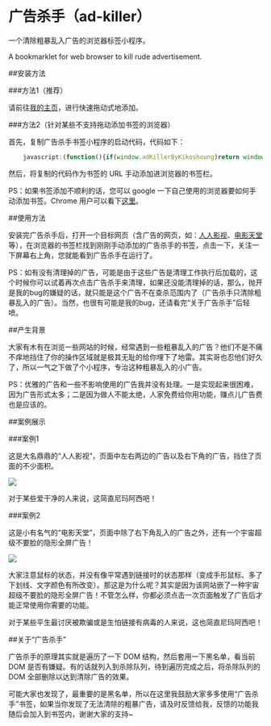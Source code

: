 广告杀手（ad-killer）
==================

一个清除粗暴乱入广告的浏览器标签小程序。

A bookmarklet for web browser to kill rude advertisement.

##安装方法

###方法1（推荐）

请前往<a target="_blank" href="http://kikoshoung.me/#ad-killer">我的主页</a>，进行快速拖动式地添加。

###方法2（针对某些不支持拖动添加书签的浏览器）

首先，复制广告杀手书签小程序的启动代码，代码如下：

```javascript
	javascript:(function(){if(window.adKillerByKikoshoung)return window.adKillerByKikoshoung.excu(),void 0;var i=document.createElement("script"),e=document.createElement("div"),o=document.body,d=1,n=d?"https://rawgit.com/kikoshoung/ad-killer/master":"http://localhost";i.src=n+"/minified/ad-killer.min.js",e.id="ad-killer-panel",e.style.cssText="position: fixed; z-index: 9999999999; top: 0; right: 0; padding: 5px 10px; background-color: gold; color: black; font-size: 12px;",e.innerHTML="\u6b63\u5728\u4e3a\u60a8\u52a0\u8f7d\u5e7f\u544a\u6740\u624b...",o.appendChild(i),o.appendChild(e)})();
```
然后，将复制的代码作为书签的 URL 手动添加进浏览器的书签栏。

PS：如果书签添加不顺利的话，您可以 google 一下自己使用的浏览器要如何手动添加书签。Chrome 用户可以看下<a target="_blank" href="http://support.google.com/chrome/bin/answer.py?hl=zh-Hans&answer=95739">这里</a>。




##使用方法

安装完广告杀手后，打开一个目标网页（含广告的网页，如：<a target="_blank" href="http://www.yyets.com">人人影视</a>、<a target="_blank" href="http://www.dytt8.net">电影天堂</a>等），在浏览器的书签栏找到刚刚手动添加的广告杀手的书签，点击一下，关注一下屏幕右上角，您就能看到广告杀手在运行了。

PS：如有没有清理掉的广告，可能是由于这些广告是清理工作执行后加载的，这个时候你可以试着再次点击广告杀手来清理，如果还没能清理掉的话，那么，抛开是我的bug的嫌疑的话，就只能是这个广告不在查杀范围内了（广告杀手只清除粗暴乱入的广告）。当然，也很有可能是我的bug，还请看完“关于广告杀手”后轻喷。

##产生背景

大家有木有在浏览一些网站的时候，经常遇到一些粗暴乱入的广告？他们不是不痛不痒地挡住了你的操作区域就是极其无耻的给你埋下了地雷。其实哥也忍他们好久了，所以一气之下做了个小程序，专治这种粗暴乱入的小广告。

PS：优雅的广告和一些不影响使用的广告我并没有处理。一是实现起来很困难，因为广告形式太多；二是因为做人不能太绝，人家免费给你用功能，赚点儿广告费也是应该的。

##案例展示

###案例1

这是大名鼎鼎的“人人影视”，页面中左右两边的广告以及右下角的广告，挡住了页面的不少面积。

<img src="https://raw.github.com/kikoshoung/ad-killer/master/img/ad-killer-sample.jpg">

对于某些爱干净的人来说，这简直尼玛阿西吧！

###案例2

这是小有名气的“电影天堂”，页面中除了右下角乱入的广告之外，还有一个宇宙超级不要脸的隐形全屏广告！

<img src="https://raw.github.com/kikoshoung/ad-killer/master/img/ad-killer-sample2.jpg">

大家注意鼠标的状态，并没有像平常遇到链接时的状态那样（变成手形鼠标、多了下划线、文字颜色有所改变）。那这是为什么呢？其实是因为该网站嵌了一种宇宙超级不要脸的隐形全屏广告！不管怎么样，你都必须点击一次页面触发了广告后才能正常使用你需要的功能。

对于某些平生最讨厌被欺骗或是生怕链接有病毒的人来说，这也简直尼玛阿西吧！

##关于“广告杀手”

广告杀手的原理其实就是遍历了一下 DOM 结构，然后套用一下黑名单，看当前 DOM 是否有嫌疑。有的话就列入到杀除队列，待到遍历完成之后，将杀除队列的 DOM 全部删除以达到清除广告的效果。

可能大家也发现了，最重要的是黑名单，所以在这里我鼓励大家多多使用“广告杀手”书签，如果当你发现了无法清除的粗暴广告，请及时反馈给我，反馈的功能我随后会加入到书签内，谢谢大家的支持~
